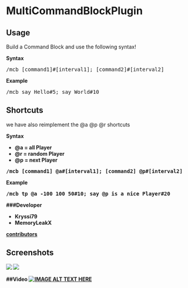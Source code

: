 MultiCommandBlockPlugin
=======================


## Usage
Build a Command Block and use the following syntax!

<strong>Syntax</strong>
<pre>
/mcb [command1]#[interval1]; [command2]#[interval2]
</pre>

<strong>Example</strong>
<pre>
/mcb say Hello#5; say World#10
</pre>

## Shortcuts
we have also reimplement the @a @p @r shortcuts

<strong>Syntax</strong>
<b />
<ul>
  <li>@a = all Player</li>
  <li>@r = random Player</li>
  <li>@p = next Player</li>
</ul>

<pre>
/mcb [command1] @a#[interval1]; [command2] @p#[interval2]
</pre>


<strong>Example</strong>

<pre>
/mcb tp @a -100 100 50#10; say @p is a nice Player#20
</pre>

###Developer
<ul>
  <li>Kryssi79</li>
  <li>MemoryLeakX</li>
</ul>
<a href="https://github.com/memoryleakx/MultiCommandBlockPlugin/graphs/contributors" target="_blank">contributors</a>

## Screenshots

<img src="https://raw.github.com/memoryleakx/MultiCommandBlockPlugin/master/screenshots/screen01.png" border="0">
<b/>
<img src="https://raw.github.com/memoryleakx/MultiCommandBlockPlugin/master/screenshots/screen02.png" border="0">

##Video
[![IMAGE ALT TEXT HERE](https://img.youtube.com/vi/Do6zfznL-Io/0.jpg)](https://www.youtube.com/watch?v=Do6zfznL-Io)
